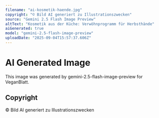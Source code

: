 ```yaml
---
filename: "ai-kosmetik-haende.jpg"
copyright: "© Bild AI generiert zu Illustrationszwecken"
source: "Gemini 2.5 Flash Image Preview"
altText: "Kosmetik aus der Küche: Verwöhnprogramm für Herbsthände"
aiGenerated: true
model: "gemini-2.5-flash-image-preview"
uploadDate: "2025-09-04T15:57:37.606Z"
---
```


# AI Generated Image

This image was generated by gemini-2.5-flash-image-preview for VeganBlatt.

## Copyright
© Bild AI generiert zu Illustrationszwecken
